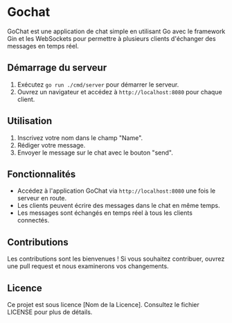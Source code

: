 # Gochat

GoChat est une application de chat simple en utilisant Go avec le framework Gin et les WebSockets pour permettre à plusieurs clients d'échanger des messages en temps réel.

## Démarrage du serveur

1. Exécutez `go run ./cmd/server` pour démarrer le serveur.
2. Ouvrez un navigateur et accédez à `http://localhost:8080` pour chaque client.

## Utilisation

1. Inscrivez votre nom dans le champ "Name".
2. Rédiger votre message.
3. Envoyer le message sur le chat avec le bouton "send".

## Fonctionnalités

- Accédez à l'application GoChat via `http://localhost:8080` une fois le serveur en route.
- Les clients peuvent écrire des messages dans le chat en même temps.
- Les messages sont échangés en temps réel à tous les clients connectés.

## Contributions

Les contributions sont les bienvenues ! Si vous souhaitez contribuer, ouvrez une pull request et nous examinerons vos changements.

## Licence

Ce projet est sous licence [Nom de la Licence]. Consultez le fichier LICENSE pour plus de détails.
